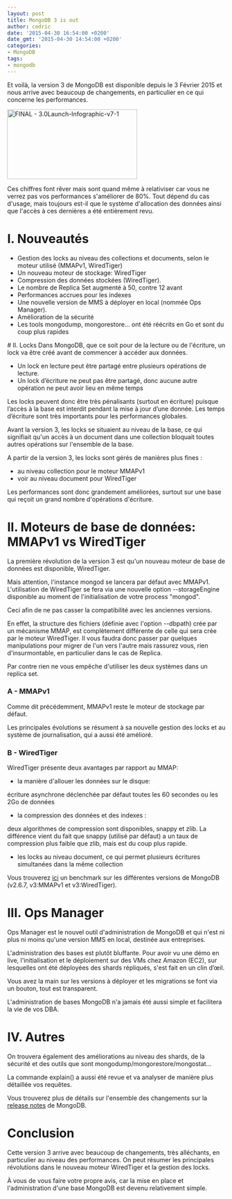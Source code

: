 ```yaml
---
layout: post
title: MongoDB 3 is out
author: cedric
date: '2015-04-30 16:54:00 +0200'
date_gmt: '2015-04-30 14:54:00 +0200'
categories:
- MongoDB
tags:
- mongodb
---
```


Et voilà, la version 3 de MongoDB est disponible depuis le 3 Février 2015 et nous arrive avec beaucoup de changements, en particulier en ce qui concerne les performances.

<a href="http://blog.eleven-labs.com/wp-content/uploads/2015/04/FINAL-3.0Launch-Infographic-v7-1.jpg"><img class="aligncenter size-medium wp-image-1100" src="http://blog.eleven-labs.com/wp-content/uploads/2015/04/FINAL-3.0Launch-Infographic-v7-1-300x161.jpg" alt="FINAL - 3.0Launch-Infographic-v7-1" width="300" height="161" /></a>

Ces chiffres font rêver mais sont quand même à relativiser car vous ne verrez pas vos performances s'améliorer de 80%. Tout dépend du cas d'usage, mais toujours est-il que le système d'allocation des données ainsi que l'accès à ces dernières a été entièrement revu.

# I. Nouveautés
<ul>
<li>Gestion des locks au niveau des collections et documents, selon le moteur utilisé (MMAPv1, WiredTiger)</li>
<li>Un nouveau moteur de stockage: WiredTiger</li>
<li>Compression des données stockées (WiredTiger).</li>
<li>Le nombre de Replica Set augmenté à 50, contre 12 avant</li>
<li>Performances accrues pour les indexes</li>
<li>Une nouvelle version de MMS à déployer en local (nommée Ops Manager).</li>
<li>Amélioration de la sécurité</li>
<li>Les tools mongodump, mongorestore... ont été réécrits en Go et sont du coup plus rapides</li>
</ul>
# II. Locks
Dans MongoDB, que ce soit pour de la lecture ou de l'écriture, un lock va être créé avant de commencer à accéder aux données.

<ul>
<li>Un lock en lecture peut être partagé entre plusieurs opérations de lecture.</li>
<li>Un lock d’écriture ne peut pas être partagé, donc aucune autre opération ne peut avoir lieu en même temps</li>
</ul>
Les locks peuvent donc être très pénalisants (surtout en écriture) puisque l’accès à la base est interdit pendant la mise à jour d’une donnée. Les temps d’écriture sont très importants pour les performances globales.

Avant la version 3, les locks se situaient au niveau de la base, ce qui signifiait qu'un accès à un document dans une collection bloquait toutes autres opérations sur l'ensemble de la base.

A partir de la version 3, les locks sont gérés de manières plus fines :

<ul>
<li>au niveau collection pour le moteur MMAPv1</li>
<li>voir au niveau document pour WiredTiger</li>
</ul>
Les performances sont donc grandement améliorées, surtout sur une base qui reçoit un grand nombre d'opérations d'écriture.

# II. Moteurs de base de données: MMAPv1 vs WiredTiger
La première révolution de la version 3 est qu'un nouveau moteur de base de données est disponible, WiredTiger.

Mais attention, l'instance mongod se lancera par défaut avec MMAPv1. L'utilisation de WiredTiger se fera via une nouvelle option --storageEngine disponible au moment de l'initialisation de votre process "mongod".

Ceci afin de ne pas casser la compatibilité avec les anciennes versions.

En effet, la structure des fichiers (définie avec l'option --dbpath) crée par un mécanisme MMAP, est complètement différente de celle qui sera crée par le moteur WiredTiger. Il vous faudra donc passer par quelques manipulations pour migrer de l'un vers l'autre mais rassurez vous, rien d'insurmontable, en particulier dans le cas de Replica.

Par contre rien ne vous empêche d'utiliser les deux systèmes dans un replica set.

### A - MMAPv1
Comme dit précédemment, MMAPv1 reste le moteur de stockage par défaut.

Les principales évolutions se résument à sa nouvelle gestion des locks et au système de journalisation, qui a aussi été amélioré.

### B - WiredTiger
WiredTiger présente deux avantages par rapport au MMAP:

<ul>
<li>la manière d'allouer les données sur le disque:</li>
</ul>
écriture asynchrone déclenchée par défaut toutes les 60 secondes ou les 2Go de données

<ul>
<li>la compression des données et des indexes :</li>
</ul>
deux algorithmes de compression sont disponibles, snappy et zlib. La différence vient du fait que snappy (utilisé par défaut) a un taux de compression plus faible que zlib, mais est du coup plus rapide.

<ul>
<li>les locks au niveau document, ce qui permet plusieurs écritures simultanées dans la même collection</li>
</ul>
Vous trouverez <a href="http://blog.ippon.fr/2015/03/11/mongodb-v3-la-revolution-22/" target="_blank">ici</a> un benchmark sur les différentes versions de MongoDB (v2.6.7, v3:MMAPv1 et v3:WiredTiger).

# III. Ops Manager
Ops Manager est le nouvel outil d'administration de MongoDB et qui n'est ni plus ni moins qu'une version MMS en local, destinée aux entreprises.

L'administration des bases est plutôt bluffante. Pour avoir vu une démo en live, l'initialisation et le déploiement sur des VMs chez Amazon (EC2), sur lesquelles ont été déployées des shards répliqués, s'est fait en un clin d’œil.

Vous avez la main sur les versions à déployer et les migrations se font via un bouton, tout est transparent.

L'administration de bases MongoDB n'a jamais été aussi simple et facilitera la vie de vos DBA.

# IV. Autres
On trouvera également des améliorations au niveau des shards, de la sécurité et des outils que sont mongodump/mongorestore/mongostat...

La commande explain() a aussi été revue et va analyser de manière plus détaillée vos requêtes.

Vous trouverez plus de détails sur l'ensemble des changements sur la <a href="http://docs.mongodb.org/manual/release-notes/3.0/" target="_blank">release notes</a> de MongoDB.

# Conclusion
Cette version 3 arrive avec beaucoup de changements, très alléchants, en particulier au niveau des performances. On peut résumer les principales révolutions dans le nouveau moteur WiredTiger et la gestion des locks.

À vous de vous faire votre propre avis, car la mise en place et l'administration d'une base MongoDB est devenu relativement simple.

&nbsp;

&nbsp;

&nbsp;

&nbsp;


